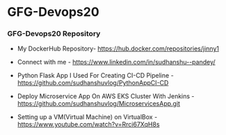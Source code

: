 # GFG-Devops20
### GFG-Devops20 Repository

- My DockerHub Repository- https://hub.docker.com/repositories/jinny1

- Connect with me - https://www.linkedin.com/in/sudhanshu--pandey/

- Python Flask App I Used For Creating CI-CD Pipeline - https://github.com/sudhanshuvlog/PythonAppCI-CD

- Deploy Microservice App On AWS EKS Cluster With Jenkins - https://github.com/sudhanshuvlog/MicroservicesApp.git 

- Setting up a VM(Virtual Machine) on VirtualBox - https://www.youtube.com/watch?v=Rrci67XqH8s
